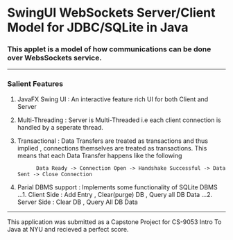 # SwingUI WebSockets Server/Client Model for JDBC/SQLite in Java
### This applet is a model of how communications can be done over WebsSockets service. 
---
### Salient Features
1. JavaFX Swing UI
: An interactive feature rich UI for both Client and Server
2. Multi-Threading 
: Server is Multi-Threaded i.e each client connection is handled by a seperate thread.
3. Transactional
: Data Transfers are treated as transactions and thus implied , connections themselves are treated as transactions. This means that each Data Transfer happens like the following
           
             Data Ready -> Connection Open -> Handshake Successful -> Data Sent -> Close Connection 

4. Parial DBMS support
: Implements some functionality of SQLite DBMS 
  ...1. Client Side
  :  Add Entry , Clear(purge) DB , Query all DB Data
  ...2. Server Side 
  : Clear DB , Query All DB Data
  
---
This application was submitted as a Capstone Project for CS-9053 Intro To Java at NYU and recieved a perfect score.

